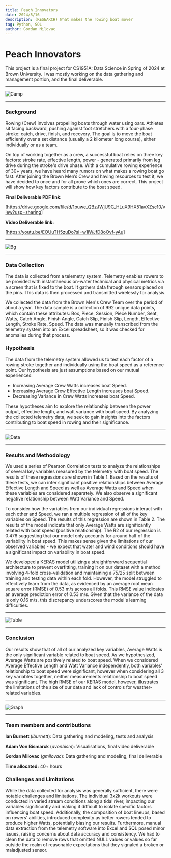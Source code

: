 ```yaml
---
title: Peach Innovators
date: 2024/5/16
description: (RESEARCH) What makes the rowing boat move?
tag: Python, SQL
author: Gordan Milovac
---
```


# Peach Innovators

This project is a final project for CS1951A: Data Science in Spring of 2024 at Brown University. I was mostly working on the data gathering and management portion, and the final deliverable.

---

![Camp](/images/camp.jpg)

---

### Background

Rowing (Crew) involves propelling boats through water using oars. Athletes sit facing backward, pushing against foot stretchers with a four-phase stroke: catch, drive, finish, and recovery. The goal is to move the boat efficiently over a set distance (usually a 2 kilometer long course), either individually or as a team.

On top of working together as a crew, a successful boat relies on three key factors: stroke rate, effective length, power - generated primarily from leg drive during the stroke's drive phase. With a cumulative rowing experience of 30+ years, we have heard many rumors on what makes a rowing boat go fast. After joining the Brown Men’s Crew and having resources to test it, we have decided to once and for all prove which ones are correct. This project will show how key factors contribute to the boat speed.

**Final Deliverable PDF link:**

[https://drive.google.com/file/d/1puwe_QBzJWjU9C_HLuX9HX51avXZsc10/view?usp=sharing]

**Video Deliverable link:**

[https://youtu.be/EOUuTH5zuDo?si=w1iWJfD8oOvf-yAu]

---

![Bg](/images/tutorial.gif)

---

### Data Collection

The data is collected from a telemetry system. Telemetry enables rowers to be provided with instantaneous on-water technical and physical metrics via a screen that is fixed to the boat. It gathers data through sensors placed on the pins. This data is then processed and transmitted wirelessly for analysis.

We collected the data from the Brown Men's Crew Team over the period of about a year. The data sample is a collection of 992 unique data points, which contain these attributes: Box, Piece, Session, Piece Number, Seat, Watts, Catch Angle, Finish Angle, Catch Slip, Finish Slip, Length, Effective Length, Stroke Rate, Speed. The data was manually transcribed from the telemetry system into an Excel spreadsheet, so it was checked for anomalies during that process.

### Hypothesis

The data from the telemetry system allowed us to test each factor of a rowing stroke together and individually using the boat speed as a reference point. Our hypothesis are just assumptions based on our mutual experiences:

- Increasing Average Crew Watts increases boat Speed.
- Increasing Average Crew Effective Length increases boat Speed.
- Decreasing Variance in Crew Watts increases boat Speed.

These hypotheses aim to explore the relationship between the power output, effective length, and watt variance with boat speed. By analyzing the collected telemetry data, we seek to gain insights into the factors contributing to boat speed in rowing and their significance.

---

![Data](/images/peach.jpeg)

---

### Results and Methodology

We used a series of Pearson Correlation tests to analyze the relationships of several key variables measured by the telemetry with boat speed. The results of these regressions are shown in Table 1. Based on the results of these tests, we can infer significant positive relationships between Average Effective Length and Speed as well as Average Watts and Speed when these variables are considered separately. We also observe a significant negative relationship between Watt Variance and Speed.

To consider how the variables from our individual regressions interact with each other and Speed, we ran a multiple regression of all of the key variables on Speed. The results of this regression are shown in Table 2. The results of the model indicate that only Average Watts are significantly related with boat speed (positive relationship). The R2 of our regression is 0.476 suggesting that our model only accounts for around half of the variability in boat speed. This makes sense given the limitations of our observed variables - we expect that water and wind conditions should have a significant impact on variability in boat speed.

We developed a KERAS model utilizing a straightforward sequential architecture to prevent overfitting, training it on our dataset with a method involving 4-fold cross-validation and maintaining a 75/25 split between training and testing data within each fold. However, the model struggled to effectively learn from the data, as evidenced by an average root mean square error (RMSE) of 0.53 m/s across all folds. This RMSE value indicates an average prediction error of 0.53 m/s. Given that the variance of the data is only 0.16 m/s, this discrepancy underscores the model's learning difficulties.

---

![Table](/images/tablePeach.png)

---

### Conclusion

Our results show that of all of our analyzed key variables, Average Watts is the only significant variable related to boat speed. As we hypothesized, Average Watts are positively related to boat speed. When we considered Average Effective Length and Watt Variance independently, both variables’ relationship to boat speed were significant, however when considering all 3 key variables together, neither measurements relationship to boat speed was significant. The high RMSE of our KERAS model, however, illustrates the limitations of the size of our data and lack of controls for weather-related variables.

---

![Graph](/images/graphPeach.png)

---

### Team members and contributions

**Ian Burnett** (_iburnett_): Data gathering and modeling, tests and analysis

**Adam Von Bismarck** (_avonbism_): Visualisations, final video deliverable

**Gordan Milovac** (_gmilovac_): Data gathering and modeling, final deliverable

**Time allocated:** 40+ hours

### Challenges and Limitations

While the data collected for analysis was generally sufficient, there were notable challenges and limitations. The individual 3x2k workouts were conducted in varied stream conditions along a tidal river, impacting our variables significantly and making it difficult to isolate specific factors influencing boat speed. Additionally, the composition of boat lineups, based on rowers' abilities, introduced complexity as better rowers tended to produce higher Watts, potentially biasing our results. Furthermore, manual data extraction from the telemetry software into Excel and SQL posed minor issues, raising concerns about data accuracy and consistency. We had to clean the data to remove rows that omitted NULL values or values so far outside the realm of reasonable expectations that they signaled a broken or maladjusted sensor.
